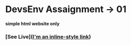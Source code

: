 # DevsEnv Assaignment -> 01

#### simple html website only

### [See Live]([I'm an inline-style link](https://www.google.com))
